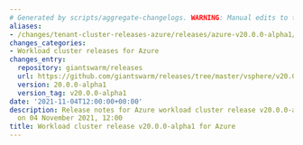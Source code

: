 ```yaml
---
# Generated by scripts/aggregate-changelogs. WARNING: Manual edits to this files will be overwritten.
aliases:
- /changes/tenant-cluster-releases-azure/releases/azure-v20.0.0-alpha1/
changes_categories:
- Workload cluster releases for Azure
changes_entry:
  repository: giantswarm/releases
  url: https://github.com/giantswarm/releases/tree/master/vsphere/v20.0.0-alpha1
  version: 20.0.0-alpha1
  version_tag: v20.0.0-alpha1
date: '2021-11-04T12:00:00+00:00'
description: Release notes for Azure workload cluster release v20.0.0-alpha1, published
  on 04 November 2021, 12:00
title: Workload cluster release v20.0.0-alpha1 for Azure
---
```



